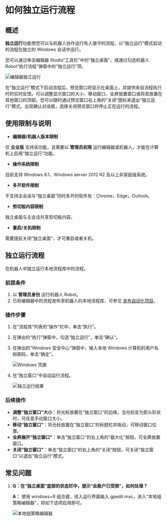 # 如何独立运行流程

## 概述

**独立运行**功能使您可以与机器人协作运行有人值守的流程。以“独立运行”模式启动的流程在独立的 Windows 会话中运行。

您可以通过单击编辑器 Studio“工具栏”中的“独立桌面”，或通过勾选机器人 Robot“执行流程”弹窗中的“独立运行”项。

![编辑器独立运行](https://docimages.blob.core.chinacloudapi.cn/images/BestPractices/runalone20220125.png)

在“独立运行”模式下启动流程后，预览窗口将显示在桌面上，并提供来自流程执行时的实时反馈。可以调整显示窗口的大小、移动窗口、全屏放置窗口或将其放置在其他窗口的顶部。您可以随时通过预览窗口右上角的“关闭”图标来退出“独立运行”模式。出现确认对话框，选择关闭预览窗口将停止正在运行的流程。

## 使用限制与说明

- **编辑器/机器人版本限制**

仅 **企业版** 支持该功能，且需要以 **管理员权限** 运行编辑器或机器人，才能在计算机上启用“独立运行”功能。

- **操作系统限制**

目前支持 Windows 8.1、Windows server 2012 R2 及以上非家庭版系统。

- **多开软件限制**

不支持主会话与“独立桌面”同时多开的软件有：Chrome，Edge，Outlook。

- **剪切板内容限制**

独立桌面与主会话共享剪切板内容。

- **重启/关机限制**

需要提前关闭“独立桌面”，才可重启或者关机。

## 独立运行流程

在机器人中独立运行本地流程库中的流程。

### 前提条件

1. 以 **管理员身份** 运行机器人 Robot。
2. 已将编辑器中的流程发布至机器人的本地流程库，可参见 [发布自动化项目](../Studio/process/PublishProject.md)。

### 操作步骤

1. 在“流程库”列表的“操作”栏中，单击“执行”。
2. 在弹出的“执行”弹窗中，勾选“独立运行”，单击“确认”。
3. 在弹出的“Windows 安全中心”弹窗中，输入本地 Windows 计算机的用户名和密码，单击“确定”。

    ![Windows 凭据](https://docimages.blob.core.chinacloudapi.cn/images/BestPractices/inputcredentials20210805.png)

4. 在“独立窗口”中自动运行流程。

    ![独立运行结果](https://docimages.blob.core.chinacloudapi.cn/images/BestPractices/runaloneresult20210805.png)

### 后续操作

- **调整“独立窗口”大小**：将光标放置在“独立窗口”的边缘，当光标变为箭头形状时，可任意手动窗口大小。
- **移动“独立窗口”**：将光标放置在“独立窗口”的标题栏并拖动，可移动窗口位置。
- **全屏展开“独立窗口”**：单击“独立窗口”的右上角的“最大化”按钮，可全屏放置窗口。
- **关闭“独立窗口”**：单击“独立窗口”的右上角的“关闭”按钮，可关闭“独立窗口”以退出“独立运行”模式。

## 常见问题

1. **Q：在“独立桌面”底部的状态栏中，提示“此账户已受限”，如何处理？**

    **A：** 使用 windows+R 组合键，进入运行界面输入 gpedit.msc，进入“本地组策略编辑器”，将如下选项启用即可。

    ![本地组策略编辑器](https://docimages.blob.core.chinacloudapi.cn/images/BestPractices/runalone20210928.png)
